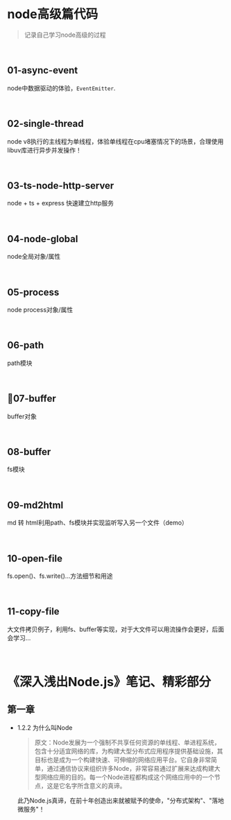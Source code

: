 # node高级篇代码
> 记录自己学习node高级的过程

<br/>

## 01-async-event
node中数据驱动的体验，`EventEmitter`.

<br/>

## 02-single-thread
node v8执行的主线程为单线程，体验单线程在cpu堵塞情况下的场景，合理使用libuv库进行异步并发操作！

<br/>

## 03-ts-node-http-server
node + ts + express 快速建立http服务

<br/>

## 04-node-global
node全局对象/属性

<br/>

## 05-process
node process对象/属性

<br/>

## 06-path
path模块

<br/>

## 🚀07-buffer
buffer对象

<br/>

## 08-buffer
fs模块

<br/>

## 09-md2html
md 转 html利用path、fs模块并实现监听写入另一个文件（demo）

<br/>

## 10-open-file
fs.open()、fs.write()...方法细节和用途

<br/>

## 11-copy-file
大文件拷贝例子，利用fs、buffer等实现，对于大文件可以用流操作会更好，后面会学习...

<br/>


# 《深入浅出Node.js》笔记、精彩部分
## 第一章
- 1.2.2 为什么叫Node
  > 原文：Node发展为一个强制不共享任何资源的单线程、单进程系统，包含十分适宜网络的库，为构建大型分布式应用程序提供基础设施，其目标也是成为一个构建快速、可伸缩的网络应用平台。它自身非常简单，通过通信协议来组织许多Node，非常容易通过扩展来达成构建大型网络应用的目的。每一个Node进程都构成这个网络应用中的一个节点，这是它名字所含意义的真谛。

  此乃Node.js真谛，在前十年创造出来就被赋予的使命，"分布式架构"、"落地微服务"！
  